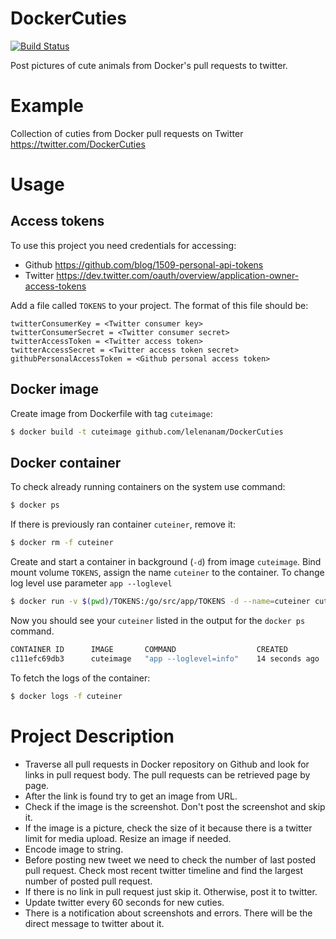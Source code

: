 # DockerCuties

[![Build Status](https://travis-ci.org/lelenanam/DockerCuties.svg?branch=master)](https://travis-ci.org/lelenanam/DockerCuties)

Post pictures of cute animals from Docker's pull requests to twitter.

# Example

Collection of cuties from Docker pull requests on Twitter https://twitter.com/DockerCuties

# Usage

## Access tokens

To use this project you need credentials for accessing:
- Github https://github.com/blog/1509-personal-api-tokens
- Twitter https://dev.twitter.com/oauth/overview/application-owner-access-tokens

Add a file called `TOKENS` to your project. The format of this file should be:

```
twitterConsumerKey = <Twitter consumer key>
twitterConsumerSecret = <Twitter consumer secret>
twitterAccessToken = <Twitter access token>
twitterAccessSecret = <Twitter access token secret>
githubPersonalAccessToken = <Github personal access token>
```

## Docker image

Create image from Dockerfile with tag `cuteimage`:

```sh
$ docker build -t cuteimage github.com/lelenanam/DockerCuties
```

## Docker container

To check already running containers on the system use command:

```sh
$ docker ps
```

If there is previously ran container `cuteiner`, remove it:

```sh
$ docker rm -f cuteiner
```

Create and start a container in background (`-d`) from image `cuteimage`.
Bind mount volume `TOKENS`, assign the name `cuteiner` to the container.
To change log level use parameter `app --loglevel`

```sh
$ docker run -v $(pwd)/TOKENS:/go/src/app/TOKENS -d --name=cuteiner cuteimage --loglevel=info
```

Now you should see your `cuteiner` listed in the output for the `docker ps` command.

```sh
CONTAINER ID      IMAGE       COMMAND                  CREATED             STATUS           PORTS      NAMES
c111efc69db3      cuteimage   "app --loglevel=info"    14 seconds ago      Up 14 seconds               cuteiner
```

To fetch the logs of the container:

```sh
$ docker logs -f cuteiner
```

# Project Description

* Traverse all pull requests in Docker repository on Github and look for links in pull request body. The pull requests can be retrieved page by page.
* After the link is found try to get an image from URL.
* Check if the image is the screenshot. Don't post the screenshot and skip it.
* If the image is a picture, check the size of it because there is a twitter limit for media upload. Resize an image if needed.
* Encode image to string.
* Before posting new tweet we need to check the number of last posted pull request. Check most recent twitter timeline and find the largest number of posted pull request. 
* If there is no link in pull request just skip it. Otherwise, post it to twitter.
* Update twitter every 60 seconds for new cuties.
* There is a notification about screenshots and errors. There will be the direct message to twitter about it.
